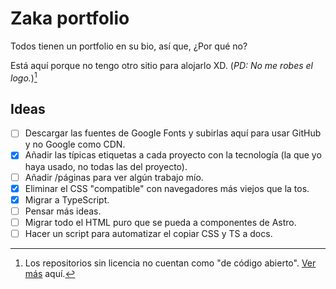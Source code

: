 # Zaka portfolio

Todos tienen un portfolio en su bio, así que, ¿Por qué no?

Está aquí porque no tengo otro sitio para alojarlo XD.
(_PD: No me robes el logo._)[^1]

## Ideas

- [ ] Descargar las fuentes de Google Fonts y subirlas aquí para usar GitHub y no Google como CDN.
- [X] Añadir las típicas etiquetas a cada proyecto con la tecnología (la que yo haya usado, no todas las del proyecto).
- [ ] Añadir /páginas para ver algún trabajo mío.
- [X] Eliminar el CSS "compatible" con navegadores más viejos que la tos.
- [X] Migrar a TypeScript.
- [ ] Pensar más ideas.
- [ ] Migrar todo el HTML puro que se pueda a componentes de Astro.
- [ ] Hacer un script para automatizar el copiar CSS y TS a docs.
<!-- - [X] Eliminar la idea de los `<side>`s para mejorar el rendimiento y el responsivo. -->

[^1]: Los repositorios sin licencia no cuentan como "de código abierto". [Ver más](https://docs.github.com/en/repositories/managing-your-repositorys-settings-and-features/customizing-your-repository/licensing-a-repository#:~:text=However%2C%20without%20a%20license%2C%20the%20default%20copyright%20laws%20apply%2C%20meaning%20that%20you%20retain%20all%20rights%20to%20your%20source%20code%20and%20no%20one%20may%20reproduce%2C%20distribute%2C%20or%20create%20derivative%20works%20from%20your%20work.) aquí.
